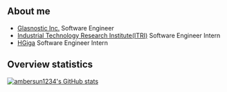 ## About me
+ [Glasnostic Inc.](https://glasnostic.com/) Software Engineer
+ [Industrial Technology Research Institute(ITRI)](https://www.itri.org.tw/) Software Engineer Intern
+ [HGiga](http://www.hgiga.com/) Software Engineer Intern

## Overview statistics
[![ambersun1234's GitHub stats](https://github-readme-stats.vercel.app/api?username=ambersun1234&count_private=true&show_icons=true)](https://github.com/anuraghazra/github-readme-stats)
